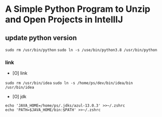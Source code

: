 # A Simple Python Program to Unzip and Open Projects in IntellIJ 


## update python version
`sudo rm /usr/bin/python`
`sudo ln -s /use/bin/python3.8 /usr/bin/python`


### link
* [O] link    

`sudo rm /usr/bin/idea`
`sudo ln -s /home/ps/dev/bin/idea/bin /usr/bin/idea`  

* [O] jdk

`echo 'JAVA_HOME=/home/ps/.jdks/azul-13.0.3' >>~/.zshrc`  
`echo 'PATH=$JAVA_HOME/bin:$PATH' >>~/.zshrc`  
